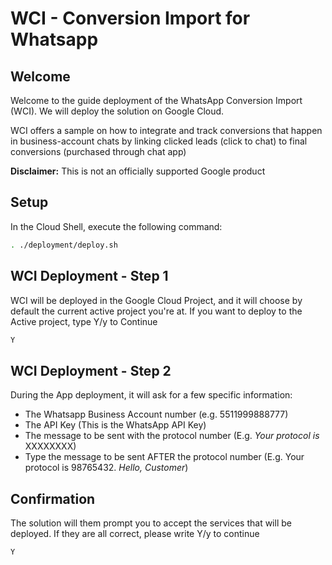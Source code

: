 # WCI - Conversion Import for Whatsapp

## Welcome
Welcome to the guide deployment of the WhatsApp Conversion Import (WCI). We will deploy the solution on Google Cloud.

WCI offers a sample on how to integrate and track conversions that happen in business-account chats by linking clicked leads (click to chat) to final conversions (purchased through chat app)

**Disclaimer:** This is not an officially supported Google product

## Setup
In the Cloud Shell, execute the following command:

``` bash
. ./deployment/deploy.sh
```

## WCI Deployment - Step 1

WCI will be deployed in the Google Cloud Project, and it will choose by default the current active project you're at. 
If you want to deploy to the Active project, type Y/y to Continue

```bash
Y
```

## WCI Deployment - Step 2

During the App deployment, it will ask for a few specific information:
- The Whatsapp Business Account number (e.g. 5511999888777)
- The API Key (This is the WhatsApp API Key)
- The message to be sent with the protocol number (E.g. *Your protocol is* XXXXXXXX)
- Type the message to be sent AFTER the protocol number (E.g. Your protocol is 98765432. *Hello, Customer*)

## Confirmation

The solution will them prompt you to accept the services that will be deployed. 
If they are all correct, please write Y/y to continue

``` bash
Y
```
